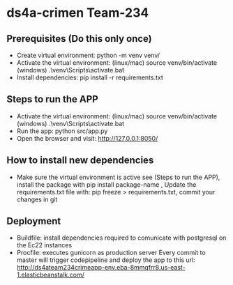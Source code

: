 # ds4a-crimen Team-234

## Prerequisites (Do this only once)
- Create virtual environment: python -m venv venv/
- Activate the virtual environment: (linux/mac) source venv/bin/activate (windows) .\venv\Scripts\activate.bat
- Install dependencies: pip install -r requirements.txt

## Steps to run the APP 
- Activate the virtual environment: (linux/mac) source venv/bin/activate (windows) .\venv\Scripts\activate.bat
- Run the app: python src/app.py
- Open the browser and visit: http://127.0.0.1:8050/


## How to install new dependencies
- Make sure the virtual environment is active see (Steps to run the APP), install the package with pip install package-name , Update the
requirements.txt file with: pip freeze > requirements.txt, commit your changes in git

## Deployment
- Buildfile: install dependencies required to comunicate with postgresql on the Ec22 instances
- Procfile: executes gunicorn as production server
Every commit to master will trigger codepipeline and deploy the app to this url: http://ds4ateam234crimeapp-env.eba-8mmqfrr8.us-east-1.elasticbeanstalk.com/

